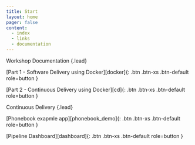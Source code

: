 ```yaml
---
title: Start
layout: home
pager: false
content:
  - index
  - links
  - documentation
---
```

Workshop Documentation
{.lead}

[Part 1 - Software Delivery using Docker][docker]{: .btn .btn-xs .btn-default role=button }

[Part 2 - Continuous Delivery using Docker][cd]{: .btn .btn-xs .btn-default role=button }

Continuous Delivery
{.lead}

[Phonebook exapmle app][phonebook_demo]{: .btn .btn-xs .btn-default role=button }

[Pipeline Dashboard][dashboard]{: .btn .btn-xs .btn-default role=button }
